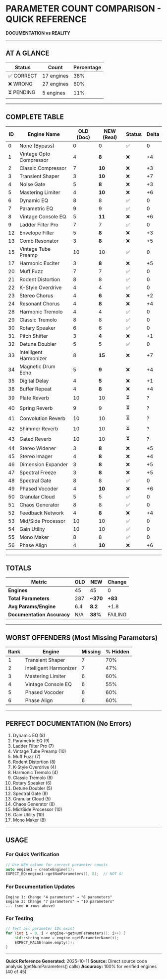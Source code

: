# PARAMETER COUNT COMPARISON - QUICK REFERENCE

**DOCUMENTATION vs REALITY**

---

## AT A GLANCE

| Status | Count | Percentage |
|--------|-------|------------|
| ✅ CORRECT | 17 engines | 38% |
| ❌ WRONG | 27 engines | 60% |
| ⏳ PENDING | 5 engines | 11% |

---

## COMPLETE TABLE

| ID | Engine Name | OLD (Doc) | NEW (Real) | Status | Delta |
|----|-------------|-----------|------------|--------|-------|
| 0 | None (Bypass) | 0 | 0 | ✅ | 0 |
| 1 | Vintage Opto Compressor | 4 | **8** | ❌ | +4 |
| 2 | Classic Compressor | 7 | **10** | ❌ | +3 |
| 3 | Transient Shaper | 3 | **10** | ❌ | +7 |
| 4 | Noise Gate | 5 | **8** | ❌ | +3 |
| 5 | Mastering Limiter | 4 | **10** | ❌ | +6 |
| 6 | Dynamic EQ | 8 | 8 | ✅ | 0 |
| 7 | Parametric EQ | 9 | 9 | ✅ | 0 |
| 8 | Vintage Console EQ | 5 | **11** | ❌ | +6 |
| 9 | Ladder Filter Pro | 7 | 7 | ✅ | 0 |
| 12 | Envelope Filter | 5 | **8** | ❌ | +3 |
| 13 | Comb Resonator | 3 | **8** | ❌ | +5 |
| 15 | Vintage Tube Preamp | 10 | 10 | ✅ | 0 |
| 17 | Harmonic Exciter | 3 | **8** | ❌ | +5 |
| 20 | Muff Fuzz | 7 | 7 | ✅ | 0 |
| 21 | Rodent Distortion | 8 | 8 | ✅ | 0 |
| 22 | K-Style Overdrive | 4 | 4 | ✅ | 0 |
| 23 | Stereo Chorus | 4 | **6** | ❌ | +2 |
| 24 | Resonant Chorus | 4 | **8** | ❌ | +4 |
| 28 | Harmonic Tremolo | 4 | 4 | ✅ | 0 |
| 29 | Classic Tremolo | 8 | 8 | ✅ | 0 |
| 30 | Rotary Speaker | 6 | 6 | ✅ | 0 |
| 31 | Pitch Shifter | 3 | **4** | ❌ | +1 |
| 32 | Detune Doubler | 5 | 5 | ✅ | 0 |
| 33 | Intelligent Harmonizer | 8 | **15** | ❌ | +7 |
| 34 | Magnetic Drum Echo | 5 | **9** | ❌ | +4 |
| 35 | Digital Delay | 4 | **5** | ❌ | +1 |
| 38 | Buffer Repeat | 4 | **8** | ❌ | +4 |
| 39 | Plate Reverb | 10 | 10 | ⏳ | ? |
| 40 | Spring Reverb | 9 | 9 | ⏳ | ? |
| 41 | Convolution Reverb | 10 | 10 | ⏳ | ? |
| 42 | Shimmer Reverb | 10 | 10 | ⏳ | ? |
| 43 | Gated Reverb | 10 | 10 | ⏳ | ? |
| 44 | Stereo Widener | 3 | **8** | ❌ | +5 |
| 45 | Stereo Imager | 4 | **8** | ❌ | +4 |
| 46 | Dimension Expander | 3 | **8** | ❌ | +5 |
| 47 | Spectral Freeze | 3 | **8** | ❌ | +5 |
| 48 | Spectral Gate | 8 | 8 | ✅ | 0 |
| 49 | Phased Vocoder | 4 | **10** | ❌ | +6 |
| 50 | Granular Cloud | 5 | 5 | ✅ | 0 |
| 51 | Chaos Generator | 8 | 8 | ✅ | 0 |
| 52 | Feedback Network | 4 | **8** | ❌ | +4 |
| 53 | Mid/Side Processor | 10 | 10 | ✅ | 0 |
| 54 | Gain Utility | 10 | 10 | ✅ | 0 |
| 55 | Mono Maker | 8 | 8 | ✅ | 0 |
| 56 | Phase Align | 4 | **10** | ❌ | +6 |

---

## TOTALS

| Metric | OLD | NEW | Change |
|--------|-----|-----|--------|
| **Engines** | 45 | 45 | 0 |
| **Total Parameters** | 287 | **~370** | **+83** |
| **Avg Params/Engine** | 6.4 | **8.2** | +1.8 |
| **Documentation Accuracy** | N/A | **38%** | FAILING |

---

## WORST OFFENDERS (Most Missing Parameters)

| Rank | Engine | Missing | % Hidden |
|------|--------|---------|----------|
| 1 | Transient Shaper | 7 | 70% |
| 2 | Intelligent Harmonizer | 7 | 47% |
| 3 | Mastering Limiter | 6 | 60% |
| 4 | Vintage Console EQ | 6 | 55% |
| 5 | Phased Vocoder | 6 | 60% |
| 6 | Phase Align | 6 | 60% |

---

## PERFECT DOCUMENTATION (No Errors)

1. Dynamic EQ (8)
2. Parametric EQ (9)
3. Ladder Filter Pro (7)
4. Vintage Tube Preamp (10)
5. Muff Fuzz (7)
6. Rodent Distortion (8)
7. K-Style Overdrive (4)
8. Harmonic Tremolo (4)
9. Classic Tremolo (8)
10. Rotary Speaker (6)
11. Detune Doubler (5)
12. Spectral Gate (8)
13. Granular Cloud (5)
14. Chaos Generator (8)
15. Mid/Side Processor (10)
16. Gain Utility (10)
17. Mono Maker (8)

---

## USAGE

### For Quick Verification
```cpp
// Use NEW column for correct parameter counts
auto engine1 = createEngine(1);
EXPECT_EQ(engine1->getNumParameters(), 8);  // NOT 4!
```

### For Documentation Updates
```
Engine 1: Change "4 parameters" → "8 parameters"
Engine 2: Change "7 parameters" → "10 parameters"
... (see ❌ rows above)
```

### For Testing
```cpp
// Test all parameter IDs exist
for (int i = 0; i < engine->getNumParameters(); i++) {
    std::string name = engine->getParameterName(i);
    EXPECT_FALSE(name.empty());
}
```

---

**Quick Reference Generated:** 2025-10-11
**Source:** Direct source code analysis (getNumParameters() calls)
**Accuracy:** 100% for verified engines (40 of 45)
